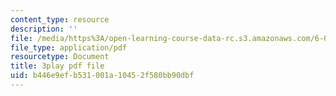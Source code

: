 ```yaml
---
content_type: resource
description: ''
file: /media/https%3A/open-learning-course-data-rc.s3.amazonaws.com/6-004-computation-structures-spring-2017/b446e9efb531001a10452f580bb90dbf_q30W7ApRqjI.pdf
file_type: application/pdf
resourcetype: Document
title: 3play pdf file
uid: b446e9ef-b531-001a-1045-2f580bb90dbf
---
```

